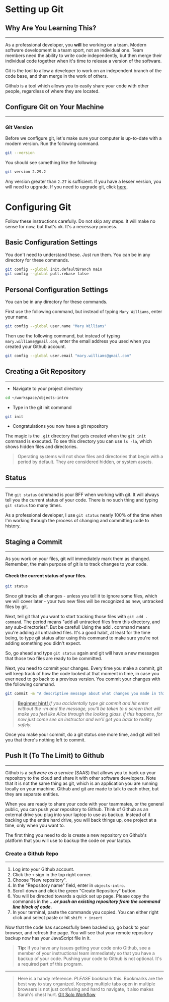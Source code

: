 # Setting up Git

## Why Are You Learning This?
---
As a professional developer, you **will** be working on a team. Modern software development is a team sport, not an individual one. Team members need the ability to write code independently, but then merge their individual code together when it's time to release a version of the software.

Git is the tool to allow a developer to work on an independent branch of the code base, and then merge in the work of others.

Github is a tool which allows you to easily share your code with other people, regardless of where they are located.

## Configure Git on Your Machine
---
### Git Version
Before we configure git, let's make sure your computer is up-to-date with a modern version. Run the following command.

```sh
git --version
```

You should see something like the following:

```sh
git version 2.29.2
```

Any version greater than `2.27` is sufficient. If you have a lesser version, you will need to upgrade. If you need to upgrade git, click [here](./GIT_UPGRADE.md).

# Configuring Git

Follow these instructions carefully. Do not skip any steps. It will make no sense for now, but that's ok. It's a necessary process.

## Basic Configuration Settings

You don't need to understand these. Just run them. You can be in any directory for these commands.

```sh
git config --global init.defaultBranch main
git config --global pull.rebase false
```

## Personal Configuration Settings

You can be in any directory for these commands.

First use the following command, but instead of typing `Mary Williams`, enter your name.

```sh
git config --global user.name "Mary Williams"
```

Then use the following command, but instead of typing `mary.williams@gmail.com`, enter the email address you used when you created your Github account.

```sh
git config --global user.email "mary.williams@gmail.com"
```

## Creating a Git Repository 
---
- Navigate to your project directory
 ```sh
cd ~/workspace/objects-intro
```
- Type in the git init command
```sh
git init
```
- Congratulations you now have a git repository


The magic is the `.git` directory that gets created when the `git init` command is executed. To see this directory you can use `ls -la`, which shows hidden files and directories.

> Operating systems will not show files and directories that begin with a period by default. They are considered hidden, or system assets.

## Status
---
The `git status` command is your BFF when working with git. It will always tell you the current status of your code. There is no such thing and typing `git status` too many times.

As a professional developer, I use `git status` nearly 100% of the time when I'm working through the process of changing and committing code to history.

## Staging a Commit
---
As you work on your files, git will immediately mark them as changed. Remember, the main purpose of git is to track changes to your code.

#### Check the current status of your files.

```sh
git status
```

Since git tracks all changes - unless you tell it to ignore some files, which we will cover later - your two new files will be recognized as new, untracked files by git.

Next, tell git that you want to start tracking those files with `git add . command`. The period means "add all untracked files from this directory, and any sub-directories". But be careful! Using the add . command means you're adding all untracked files. It's a good habit, at least for the time being, to type git status after using this command to make sure you're not adding something you didn't expect.

So, go ahead and type `git status` again and git will have a new messages that those two files are ready to be committed.

Next, you need to commit your changes. Every time you make a commit, git will keep track of how the code looked at that moment in time, in case you ever need to go back to a previous version. You commit your changes with the following command.

```sh
git commit -m "A descriptive message about what changes you made in this commit"
```

> <u> **Beginner  hint!** </u> *If you accidentally type git commit and hit enter without the -m and the message, you'll be taken to a screen that will make you feel like Alice through the looking glass. If this happens, for now just come see an instructor and we'll get you back to reality safely.*

Once you make your commit, do a git status one more time, and git will tell you that there's nothing left to commit.

## Push It (To The Limit) to Github 
---
Github is a _software as a service_ (SAAS) that allows you to back up your repository to the cloud and share it with other software developers. Note that it is not the same thing as git, which is an application you are running locally on your machine. Github and git are made to talk to each other, but they are separate entities.

When you are ready to share your code with your teammates, or the general public, you can push your repository to Github. Think of Github as an external drive you plug into your laptop to use as backup. Instead of it backing up the entire hard drive, you will back things up, one project at a time, only when you want to.

The first thing you need to do is create a new repository on Github's platform that you will use to backup the code on your laptop.

### Create a Github Repo
---
1. Log into your Github account.
1. Click the `+` sign in the top right corner.
1. Choose "New repository".
1. In the "Repository name" field, enter in `objects-intro`.
1. Scroll down and click the green "Create Repository" button.
1. You will be directed towards a quick set up page. Please copy the commands in the ***…or push an existing repository from the command line block of code.***
1. In your terminal, paste the commands you copied. You can either right click and select paste or hit `shift + insert`

Now that the code has successfully been backed up, go back to your browser, and refresh the page. You will see that your remote repository backup now has your JavaScript file in it.

> **Tip:** If you have any issues getting your code onto Github, see a member of your instructional team immediately so that you have a backup of your code. Pushing your code to Github is not optional. It's a required part of this program.
---
> Here is a handy reference. *PLEASE* bookmark this. Bookmarks are the best way to stay organized. Keeping multiple tabs open in multiple browsers is not just confusing and hard to navigate, it also makes Sarah's chest hurt. 
[Git Solo Workflow ](./GITHUB_FLOW.md)